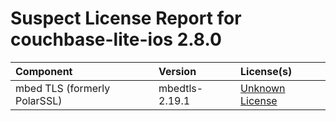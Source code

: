 
Suspect License Report for couchbase-lite-ios 2.8.0
===================================================

|Component|Version|License(s)|
| :--- | :--- | :--- |
|mbed TLS (formerly PolarSSL)|mbedtls-2.19.1|[Unknown License](../../license-data/00000000-0010-0000-0000-000000000000.txt)|
